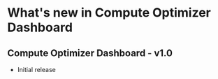 # What's new in Compute Optimizer Dashboard

## Compute Optimizer Dashboard - v1.0
* Initial release
